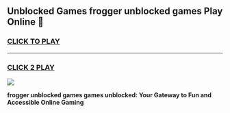 
## Unblocked Games frogger unblocked games Play Online 👋
<h3>
<a href="https://news.freeplayer.one?title=frogger_unblocked_games&ref=17F">CLICK TO PLAY</a></h3>
<hr>

<h3>
<a href="https://news.freeplayer.one?title=frogger_unblocked_games&ref=17F">CLICK 2 PLAY</a>
  
</h3>

<a href="https://news.freeplayer.one?title=frogger_unblocked_games&ref=17F/"><img src="https://clearcache.store/games.png"></a>


**frogger unblocked games games unblocked: Your Gateway to Fun and Accessible Online Gaming**

